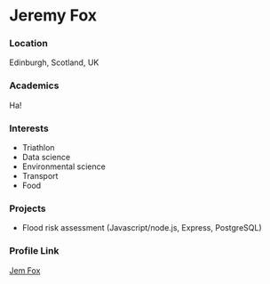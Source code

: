# Jeremy Fox

### Location

Edinburgh, Scotland, UK

### Academics

Ha!

### Interests

- Triathlon
- Data science
- Environmental science
- Transport
- Food

### Projects

- Flood risk assessment (Javascript/node.js, Express, PostgreSQL)

### Profile Link

[Jem Fox](https://github.com/jeremyfox36/)
